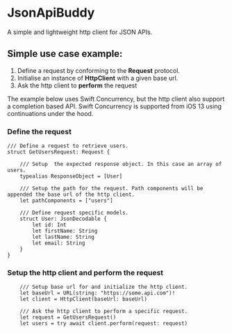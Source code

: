 # JsonApiBuddy

A simple and lightweight http client for JSON APIs.

## Simple use case example:

1. Define a request by conforming to the **Request** protocol.
2. Initialise an instance of **HttpClient** with a given base url.
3. Ask the http client to **perform** the request

The example below uses Swift Concurrency, but the http client also support a completion based API. Swift Concurrency is supported from iOS 13 using continuations under the hood. 

### Define the request

    /// Define a request to retrieve users.
    struct GetUsersRequest: Request {

        /// Setup  the expected response object. In this case an array of users.
        typealias ResponseObject = [User]

        /// Setup the path for the request. Path components will be appended the base url of the http client.
        let pathComponents = ["users"]

        /// Define request specific models.
        struct User: JsonDecodable {
            let id: Int
            let firstName: String
            let lastName: String
            let email: String
        }
    } 

### Setup the http client and perform the request

        /// Setup base url for and initialize the http client.
        let baseUrl = URL(string: "https://some.api.com")!
        let client = HttpClient(baseUrl: baseUrl)

        /// Ask the http client to perform a specific request.
        let request = GetUsersRequest()
        let users = try await client.perform(request: request)
